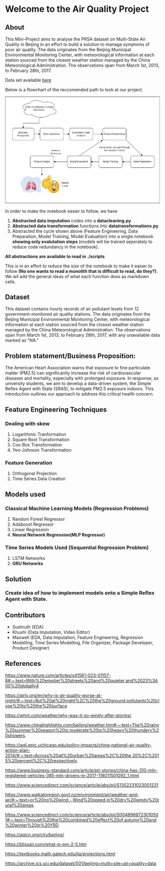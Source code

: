 # Welcome to the Air Quality Project

## About
This Mini-Project aims to analyse the PRSA dataset on Multi-State Air Quality in Beijing in an effort to build a solution to manage symptoms of poor air quality. The data originates from the Beijing Municipal Environmental Monitoring Center, with meteorological information at each station sourced from the closest weather station managed by the China Meteorological Administration. The observations span from March 1st, 2013, to February 28th, 2017.<div>Data set available <a href="https://archive.ics.uci.edu/dataset/501/beijing+multi+site+air+quality+data">here</a></div> 

Below is a flowchart of the reccomended path to look at our project.


<img src="img/flow_of_events.drawio.png"></img>

In order to make the notebook easier to follow, we have
1. **Abstracted data imputation** codes into a **datacleaning.py**
2. **Abstracted data transformation** functions into **datatransformations.py**
3. Abstracted the cycle shown above (Feature Engineering, Data Preparation, Model Training, Model Evaluation) into a single notebook **showing only evalutation steps** (models will be trained seperately to reduce code redundancy in the notebook).

**All abstractions are available to read in ./scripts**

This is in an effort to reduce the size of the notebook to make it easier to follow **(No one wants to read a monolith that is difficult to read, do they?)**. We wil add the general ideas of what each function does as markdown cells.

## Dataset

This dataset contains hourly records of air pollutant levels from 12 government-monitored air quality stations. The data originates from the Beijing Municipal Environmental Monitoring Center, with meteorological information at each station sourced from the closest weather station managed by the China Meteorological Administration. The observations span from March 1st, 2013, to February 28th, 2017, with any unavailable data marked as "NA."




## Problem statement/Business Proposition:
The American Heart Association warns that exposure to fine particulate matter (PM2.5) can significantly increase the risk of cardiovascular diseases and mortality, especially with prolonged exposure. In response, as university students, we aim to develop a data-driven system, the Simple Reflex Agent with State (SRAS), to mitigate PM2.5 exposure indoors. This introduction outlines our approach to address this critical health concern.


## Feature Engineering Techniques
### Dealing with skew
1. Logarithmic Tranformation
2. Square Root Transformation
3. Cox-Box Transformation
4. Yeo-Johnson Transformation

### Feature Generation
1. Orthogonal Projection
2. Time Series Data Creation

## Models used
### Classical Machine Learning Models (Regression Problems)
1. Random Forest Regressor
2. Adaboost Regressor
3. Linear Regression
4. **Neural Network Regression(MLP Regressor)**
   
### Time Series Models Used (Sequential Regression Problem)
1. LSTM Networks
2. **GRU Networks**

## Solution
### Create idea of how to implement models onto a Simple Reflex Agent with State.

## Contributors
- Sushruth (EDA)
- Khushi (Data Imputation, Video Editor)
- Maxwell (EDA, Data Imputation, Feature Engineering, Regression Modelling, Time Series Modelling, File Organizer, Package Developer, Product Designer)



## References

https://www.nature.com/articles/s41561-023-01157-8#:~:text=With%20emptier%20streets%20and%20quieter,and%2023%3A00%20globally4

https://airly.org/en/why-is-air-quality-worse-at-night/#:~:text=But%20at%20night%2C%20the%20ground,pollutants%20close%20to%20the%20surface

https://whnt.com/weather/why-was-it-so-windy-after-storms/

https://www.chinahighlights.com/beijing/weather.htm#:~:text=The%20rainy%20summer%20season%20is,moderate%20to%20heavy%20thundery%20showers.

https://aqli.epic.uchicago.edu/policy-impacts/china-national-air-quality-action-plan-2014/#:~:text=Across%20all%20urban%20areas%2C%20the,20%2C%2015%20percent%2C%20respectively.

https://www.business-standard.com/article/pti-stories/china-has-310-mln-registered-vehicles-385-mln-drivers-in-2017-118011501092_1.html

https://www.sciencedirect.com/science/article/abs/pii/S1352231023001231

https://www.waikatoregion.govt.nz/environment/air/weather-and-air/#:~:text=or%20no%20wind.-,Wind%20speed,in%20dry%20windy%20rural%20areas.

https://www.sciencedirect.com/science/article/abs/pii/S0048969723010501#:~:text=Through%20the%20combined%20effect%20of,autumn%20and%20winter%20in%20YRD.

https://aqicn.org/city/beijing/

https://blissair.com/what-is-pm-2-5.htm

https://textbooks.math.gatech.edu/ila/projections.html

https://archive.ics.uci.edu/dataset/501/beijing+multi+site+air+quality+data

